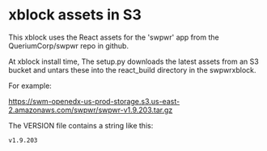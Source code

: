 # xblock assets in S3

This xblock uses the React assets for the 'swpwr' app from the QueriumCorp/swpwr repo in github.

At xblock install time, The setup.py downloads the latest assets from an S3 bucket and untars these into the react_build directory in the swpwrxblock.

For example:

https://swm-openedx-us-prod-storage.s3.us-east-2.amazonaws.com/swpwr/swpwr-v1.9.203.tar.gz

The VERSION file contains a string like this:
```
v1.9.203
```
